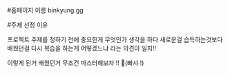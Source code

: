 #홈페이지 이름 binkyung.gg


#주제 선정 이유

프로젝트 주제를 정하기 전에 중요한게 무엇인가 생각을 하다 새로운걸 습득하는것보다 배웠던걸 다시 복습을 하는게 어떻겠느냐 라는 의견이 일치!!

이렇게 된거 배웠던거 무조건 마스터해보자 !! 👊(빠샤 !)
